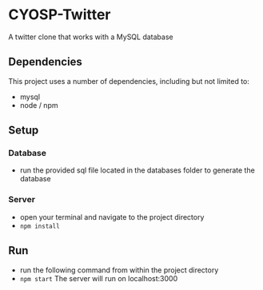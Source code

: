 # CYOSP-Twitter
A twitter clone that works with a MySQL database

## Dependencies
This project uses a number of dependencies, including but not limited to:
- mysql
- node / npm

## Setup
### Database
- run the provided sql file located in the databases folder to generate the database
### Server
- open your terminal and navigate to the project directory
- `npm install`

## Run
- run the following command from within the project directory
- `npm start`
The server will run on localhost:3000